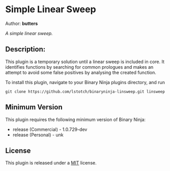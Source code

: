 # Simple Linear Sweep
Author: **butters**

_A simple linear sweep._

## Description:

This plugin is a temporary solution until a linear sweep is included in core. It identifies functions by searching for common prologues and makes an attempt to avoid some false positives by analysing the created function. 

To install this plugin, navigate to your Binary Ninja plugins directory, and run

```git clone https://github.com/lstotch/binaryninja-linsweep.git linsweep```

## Minimum Version

This plugin requires the following minimum version of Binary Ninja:

 * release (Commercial) - 1.0.729-dev
 * release (Personal) - unk

## License

This plugin is released under a [MIT](LICENSE) license.

